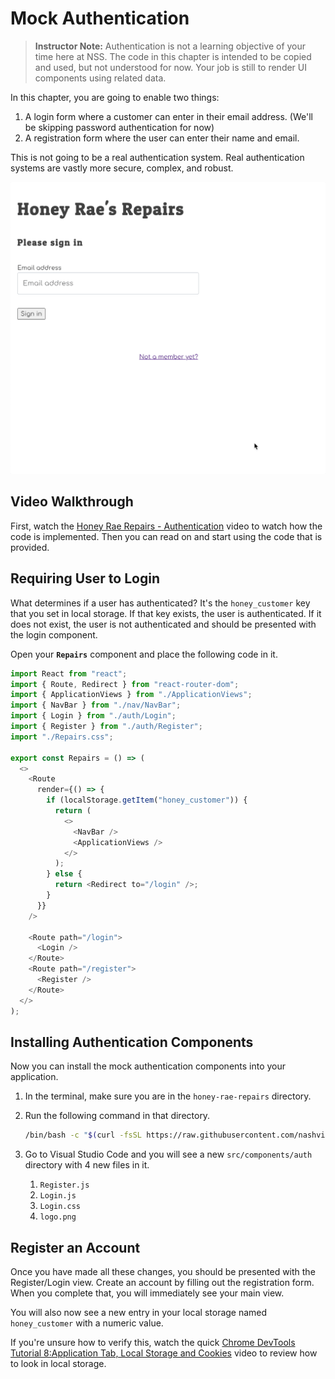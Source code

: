 # Mock Authentication

> **Instructor Note:** Authentication is not a learning objective of your time here at NSS. The code in this chapter is intended to be copied and used, but not understood for now. Your job is still to render UI components using related data.

In this chapter, you are going to enable two things:

1. A login form where a customer can enter in their email address. (We'll be skipping password authentication for now)
1. A registration form where the user can enter their name and email.

This is not going to be a real authentication system. Real authentication systems are vastly more secure, complex, and robust.

<img src="./images/honey-rae-auth.gif" alt="animation of register, login, and logout" width="800px" />

## Video Walkthrough

First, watch the [Honey Rae Repairs - Authentication](https://vimeo.com/572858414) video to watch how the code is implemented. Then you can read on and start using the code that is provided.

## Requiring User to Login

What determines if a user has authenticated? It's the `honey_customer` key that you set in local storage. If that key exists, the user is authenticated. If it does not exist, the user is not authenticated and should be presented with the login component.

Open your **`Repairs`** component and place the following code in it.

```js
import React from "react";
import { Route, Redirect } from "react-router-dom";
import { ApplicationViews } from "./ApplicationViews";
import { NavBar } from "./nav/NavBar";
import { Login } from "./auth/Login";
import { Register } from "./auth/Register";
import "./Repairs.css";

export const Repairs = () => (
  <>
    <Route
      render={() => {
        if (localStorage.getItem("honey_customer")) {
          return (
            <>
              <NavBar />
              <ApplicationViews />
            </>
          );
        } else {
          return <Redirect to="/login" />;
        }
      }}
    />

    <Route path="/login">
      <Login />
    </Route>
    <Route path="/register">
      <Register />
    </Route>
  </>
);
```

## Installing Authentication Components

Now you can install the mock authentication components into your application.

1. In the terminal, make sure you are in the `honey-rae-repairs` directory.
1. Run the following command in that directory.

    ```sh
    /bin/bash -c "$(curl -fsSL https://raw.githubusercontent.com/nashville-software-school/client-side-mastery/cohort-64/book-6-honey-rae-repairs/chapters/scripts/auth.sh)"
    ```
1. Go to Visual Studio Code and you will see a new `src/components/auth` directory with 4 new files in it.
   1. `Register.js`
   1. `Login.js`
   1. `Login.css`
   1. `logo.png`

## Register an Account

Once you have made all these changes, you should be presented with the Register/Login view. Create an account by filling out the registration form. When you complete that, you will immediately see your main view.

You will also now see a new entry in your local storage named `honey_customer` with a numeric value.

If you're unsure how to verify this, watch the quick [Chrome DevTools Tutorial 8:Application Tab, Local Storage and Cookies](https://youtu.be/XSfTz9SZjTM?t=76) video to review how to look in local storage.
